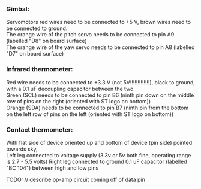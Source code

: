 
### **Gimbal:**  
Servomotors red wires need to be connected to +5 V, brown wires need to be connected to ground.  
The orange wire of the pitch servo needs to be connected to pin A9 (labelled "D8" on board surface)  
The orange wire of the yaw servo needs to be connected to pin A8 (labelled "D7" on board surface)  


### **Infrared thermometer:**  
Red wire needs to be connected to +3.3 V (not 5V!!!!!!!!!!!!!), black to ground, with a 0.1 uF decoupling capacitor between the two  
Green (SCL) needs to be connected to pin B6 (ninth pin down on the middle row of pins on the right (oriented with ST logo on bottom))  
Orange (SDA) needs to be connected to pin B7 (ninth pin from the bottom on the left row of pins on the left (oriented with ST logo on bottom))  

### **Contact thermometer:**  
With flat side of device oriented up and bottom of device (pin side) pointed towards sky,  
Left leg connected to voltage supply (3.3v or 5v both fine, operating range is 2.7 - 5.5 volts)
Right leg connected to ground
0.1 uF capacitor (labelled "BC 104") between high and low pins

TODO: // describe op-amp circuit coming off of data pin